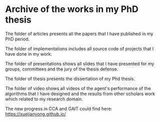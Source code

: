 # Archive of the works in my PhD thesis

The folder of articles presents all the papers that I have published in my PhD period.

The folder of implementations includes all source code of projects that I have done in my work.

The folder of presentations shows all slides that I have presented for my groups, committees and the jury of the thesis defense.

The folder of thesis presents the dissertation of my Phd thesis.

The folder of video shows all videos of the agent's performance of the algorithms that I have designed and the results from other scholars work which related to my research domain.

The new progress in CCA and GAIT could find here:
https://xuejianyong.github.io/
